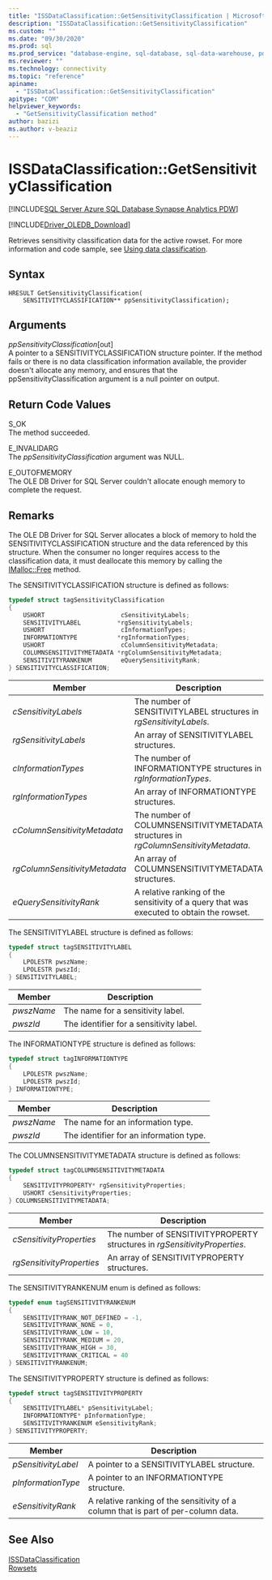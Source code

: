 ```yaml
---
title: "ISSDataClassification::GetSensitivityClassification | Microsoft Docs"
description: "ISSDataClassification::GetSensitivityClassification"
ms.custom: ""
ms.date: "09/30/2020"
ms.prod: sql
ms.prod_service: "database-engine, sql-database, sql-data-warehouse, pdw"
ms.reviewer: ""
ms.technology: connectivity
ms.topic: "reference"
apiname: 
  - "ISSDataClassification::GetSensitivityClassification"
apitype: "COM"
helpviewer_keywords: 
  - "GetSensitivityClassification method"
author: bazizi
ms.author: v-beaziz
---
```

# ISSDataClassification::GetSensitivityClassification
[!INCLUDE[SQL Server Azure SQL Database Synapse Analytics PDW](../../../includes/applies-to-version/sql-asdb-asa.md)]

[!INCLUDE[Driver_OLEDB_Download](../../../includes/driver_oledb_download.md)]

  Retrieves sensitivity classification data for the active rowset. For more information and code sample, see [Using data classification](../features/using-data-classification.md).  
  
## Syntax  
  
```  
HRESULT GetSensitivityClassification(
    SENSITIVITYCLASSIFICATION** ppSensitivityClassification);
```  
  
## Arguments  
  *ppSensitivityClassification*[out]  
 A pointer to a SENSITIVITYCLASSIFICATION structure pointer. If the method fails or there is no data classification information available, the provider doesn't allocate any memory, and ensures that the ppSensitivityClassification argument is a null pointer on output.  
  
## Return Code Values  
 S_OK  
 The method succeeded.    
  
 E_INVALIDARG  
 The *ppSensitivityClassification* argument was NULL.  
  
 E_OUTOFMEMORY  
 The OLE DB Driver for SQL Server couldn't allocate enough memory to complete the request.  

  
## Remarks  
The OLE DB Driver for SQL Server allocates a block of memory to hold the SENSITIVITYCLASSIFICATION structure and the data referenced by this structure. When the consumer no longer requires access to the classification data, it must deallocate this memory by calling the [IMalloc::Free](/windows/win32/api/objidl/nf-objidl-imalloc-free) method.  
  
 The SENSITIVITYCLASSIFICATION structure is defined as follows:
  
```cpp
typedef struct tagSensitivityClassification
{
    USHORT                     cSensitivityLabels;
    SENSITIVITYLABEL          *rgSensitivityLabels;
    USHORT                     cInformationTypes;
    INFORMATIONTYPE           *rgInformationTypes;
    USHORT                     cColumnSensitivityMetadata;
    COLUMNSENSITIVITYMETADATA *rgColumnSensitivityMetadata;
    SENSITIVITYRANKENUM        eQuerySensitivityRank;
} SENSITIVITYCLASSIFICATION;
```  

|Member|Description|  
|------------|-----------------|  
|*cSensitivityLabels*|The number of SENSITIVITYLABEL structures in *rgSensitivityLabels*.|  
|*rgSensitivityLabels*|An array of SENSITIVITYLABEL structures.|  
|*cInformationTypes*|The number of INFORMATIONTYPE structures in *rgInformationTypes*.|  
|*rgInformationTypes*|An array of INFORMATIONTYPE structures.|  
|*cColumnSensitivityMetadata*|The number of COLUMNSENSITIVITYMETADATA structures in *rgColumnSensitivityMetadata*.|  
|*rgColumnSensitivityMetadata*|An array of COLUMNSENSITIVITYMETADATA structures.|  
|*eQuerySensitivityRank*|A relative ranking of the sensitivity of a query that was executed to obtain the rowset.|  

The SENSITIVITYLABEL structure is defined as follows:
```cpp
typedef struct tagSENSITIVITYLABEL
{
    LPOLESTR pwszName;
    LPOLESTR pwszId;
} SENSITIVITYLABEL;
```

|Member|Description|  
|------------|-----------------|  
|*pwszName*|The name for a sensitivity label.|  
|*pwszId*|The identifier for a sensitivity label.|  

The INFORMATIONTYPE structure is defined as follows:
```cpp
typedef struct tagINFORMATIONTYPE
{
    LPOLESTR pwszName;
    LPOLESTR pwszId;
} INFORMATIONTYPE;
```

|Member|Description|  
|------------|-----------------|  
|*pwszName*|The name for an information type.|  
|*pwszId*|The identifier for an information type.|  

The COLUMNSENSITIVITYMETADATA structure is defined as follows:
```cpp
typedef struct tagCOLUMNSENSITIVITYMETADATA
{
    SENSITIVITYPROPERTY* rgSensitivityProperties;
    USHORT cSensitivityProperties;
} COLUMNSENSITIVITYMETADATA;
```

|Member|Description|  
|------------|-----------------|  
|*cSensitivityProperties*|The number of SENSITIVITYPROPERTY structures in *rgSensitivityProperties*.|  
|*rgSensitivityProperties*|An array of SENSITIVITYPROPERTY structures.|  

The SENSITIVITYRANKENUM enum is defined as follows:
```cpp
typedef enum tagSENSITIVITYRANKENUM
{
    SENSITIVITYRANK_NOT_DEFINED = -1,
    SENSITIVITYRANK_NONE = 0,
    SENSITIVITYRANK_LOW = 10,
    SENSITIVITYRANK_MEDIUM = 20,
    SENSITIVITYRANK_HIGH = 30,
    SENSITIVITYRANK_CRITICAL = 40
} SENSITIVITYRANKENUM;
```

The SENSITIVITYPROPERTY structure is defined as follows:
```cpp
typedef struct tagSENSITIVITYPROPERTY
{
    SENSITIVITYLABEL* pSensitivityLabel;
    INFORMATIONTYPE* pInformationType;
    SENSITIVITYRANKENUM eSensitivityRank;
} SENSITIVITYPROPERTY;
```

|Member|Description|  
|------------|-----------------|  
|*pSensitivityLabel*|A pointer to a SENSITIVITYLABEL structure.|  
|*pInformationType*|A pointer to an INFORMATIONTYPE structure.|  
|*eSensitivityRank*|A relative ranking of the sensitivity of a column that is part of per-column data.|  

## See Also  
 [ISSDataClassification](../../oledb/ole-db-interfaces/issdataclassification-ole-db.md)  
 [Rowsets](../ole-db-rowsets/rowsets.md)  
